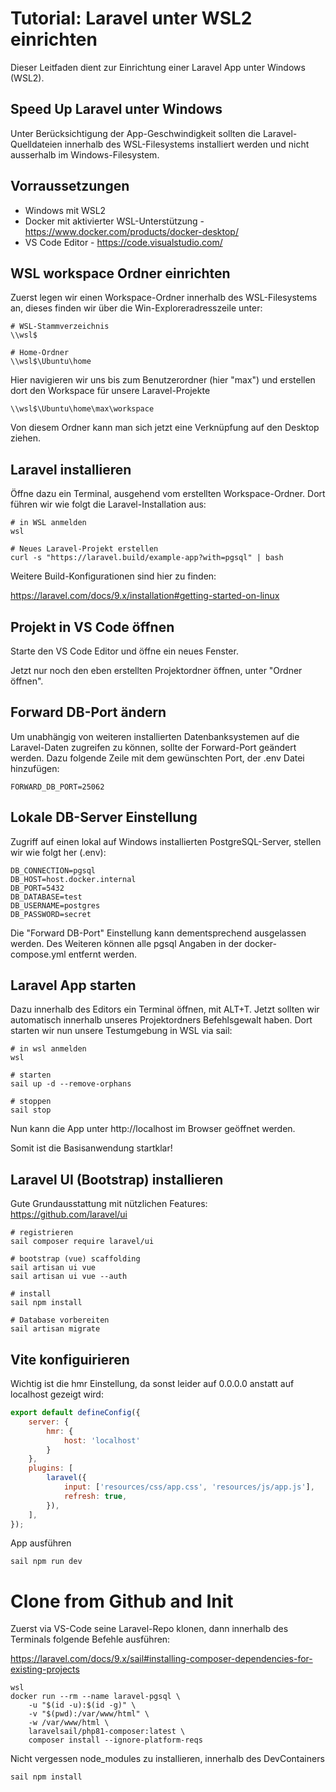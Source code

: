 # Tutorial: Laravel unter WSL2 einrichten
Dieser Leitfaden dient zur Einrichtung einer Laravel App unter Windows (WSL2).

## Speed Up Laravel unter Windows
Unter Berücksichtigung der App-Geschwindigkeit sollten die Laravel-Quelldateien innerhalb des WSL-Filesystems installiert werden und nicht ausserhalb im Windows-Filesystem.

## Vorraussetzungen
- Windows mit WSL2
- Docker mit aktivierter WSL-Unterstützung - https://www.docker.com/products/docker-desktop/
- VS Code Editor - https://code.visualstudio.com/

## WSL workspace Ordner einrichten 
Zuerst legen wir einen Workspace-Ordner innerhalb des WSL-Filesystems an, dieses finden wir über die Win-Exploreradresszeile unter:
```
# WSL-Stammverzeichnis
\\wsl$

# Home-Ordner
\\wsl$\Ubuntu\home
```
Hier navigieren wir uns bis zum Benutzerordner (hier "max") und erstellen dort den Workspace für unsere Laravel-Projekte
```
\\wsl$\Ubuntu\home\max\workspace
```
Von diesem Ordner kann man sich jetzt eine Verknüpfung auf den Desktop ziehen.

## Laravel installieren
Öffne dazu ein Terminal, ausgehend vom erstellten Workspace-Ordner. Dort führen wir wie folgt die Laravel-Installation aus:
```
# in WSL anmelden
wsl

# Neues Laravel-Projekt erstellen
curl -s "https://laravel.build/example-app?with=pgsql" | bash
```
Weitere Build-Konfigurationen sind hier zu finden:

https://laravel.com/docs/9.x/installation#getting-started-on-linux


## Projekt in VS Code öffnen
Starte den VS Code Editor und öffne ein neues Fenster.

Jetzt nur noch den eben erstellten Projektordner öffnen, unter "Ordner öffnen".

## Forward DB-Port ändern
Um unabhängig von weiteren installierten Datenbanksystemen auf die Laravel-Daten zugreifen zu können, sollte der Forward-Port geändert werden. Dazu folgende Zeile mit dem gewünschten Port, der .env Datei hinzufügen:
```
FORWARD_DB_PORT=25062
```

## Lokale DB-Server Einstellung
Zugriff auf einen lokal auf Windows installierten PostgreSQL-Server, stellen wir wie folgt her (.env):
```
DB_CONNECTION=pgsql
DB_HOST=host.docker.internal
DB_PORT=5432
DB_DATABASE=test
DB_USERNAME=postgres
DB_PASSWORD=secret
```
Die "Forward DB-Port" Einstellung kann dementsprechend ausgelassen werden. Des Weiteren können alle pgsql Angaben in der docker-compose.yml entfernt werden.

## Laravel App starten
Dazu innerhalb des Editors ein Terminal öffnen, mit ALT+T. Jetzt sollten wir automatisch innerhalb unseres Projektordners Befehlsgewalt haben. Dort starten wir nun unsere Testumgebung in WSL via sail:
```
# in wsl anmelden
wsl

# starten
sail up -d --remove-orphans

# stoppen
sail stop
```

Nun kann die App unter http://localhost im Browser geöffnet werden.

Somit ist die Basisanwendung startklar!

## Laravel UI (Bootstrap) installieren
Gute Grundausstattung mit nützlichen Features: https://github.com/laravel/ui

```
# registrieren
sail composer require laravel/ui

# bootstrap (vue) scaffolding
sail artisan ui vue
sail artisan ui vue --auth

# install
sail npm install

# Database vorbereiten
sail artisan migrate
```

## Vite konfiguirieren
Wichtig ist die hmr Einstellung, da sonst leider auf 0.0.0.0 anstatt auf localhost gezeigt wird:
```js
export default defineConfig({
    server: {
        hmr: {
            host: 'localhost'
        }
    },
    plugins: [
        laravel({
            input: ['resources/css/app.css', 'resources/js/app.js'],
            refresh: true,
        }),
    ],
});
```

App ausführen
```
sail npm run dev
```

# Clone from Github and Init

Zuerst via VS-Code seine Laravel-Repo klonen, dann innerhalb des Terminals folgende Befehle ausführen:

https://laravel.com/docs/9.x/sail#installing-composer-dependencies-for-existing-projects

```
wsl
docker run --rm --name laravel-pgsql \
    -u "$(id -u):$(id -g)" \
    -v "$(pwd):/var/www/html" \
    -w /var/www/html \
    laravelsail/php81-composer:latest \
    composer install --ignore-platform-reqs
```

Nicht vergessen node_modules zu installieren, innerhalb des DevContainers

```
sail npm install
```
